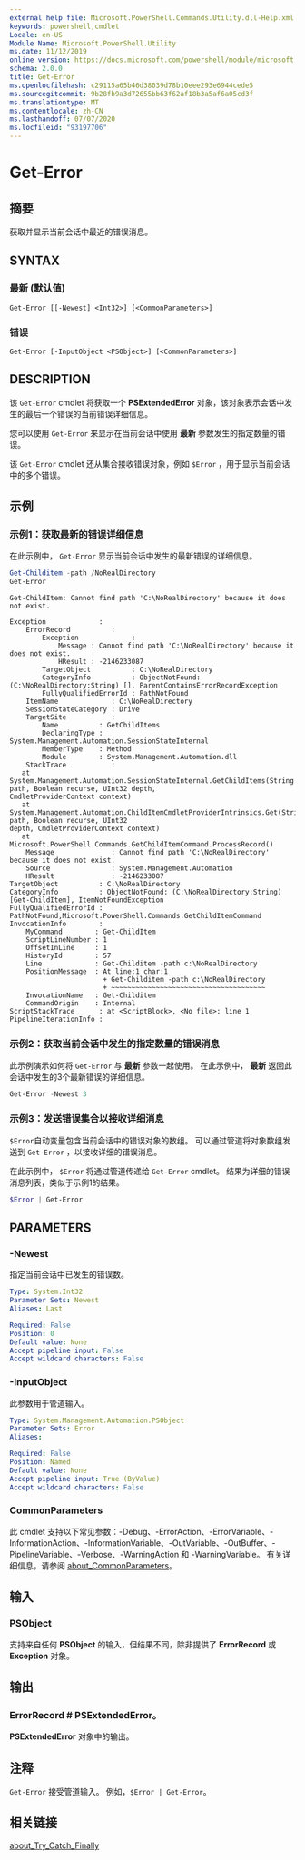 ```yaml
---
external help file: Microsoft.PowerShell.Commands.Utility.dll-Help.xml
keywords: powershell,cmdlet
Locale: en-US
Module Name: Microsoft.PowerShell.Utility
ms.date: 11/12/2019
online version: https://docs.microsoft.com/powershell/module/microsoft.powershell.utility/get-error?view=powershell-7.1&WT.mc_id=ps-gethelp
schema: 2.0.0
title: Get-Error
ms.openlocfilehash: c29115a65b46d38039d78b10eee293e6944cede5
ms.sourcegitcommit: 9b28fb9a3d72655bb63f62af18b3a5af6a05cd3f
ms.translationtype: MT
ms.contentlocale: zh-CN
ms.lasthandoff: 07/07/2020
ms.locfileid: "93197706"
---
```

# Get-Error

## 摘要

获取并显示当前会话中最近的错误消息。

## SYNTAX

### 最新 (默认值) 

```
Get-Error [[-Newest] <Int32>] [<CommonParameters>]
```

### 错误

```
Get-Error [-InputObject <PSObject>] [<CommonParameters>]
```

## DESCRIPTION

该 `Get-Error` cmdlet 将获取一个 **PSExtendedError** 对象，该对象表示会话中发生的最后一个错误的当前错误详细信息。

您可以使用 `Get-Error` 来显示在当前会话中使用 **最新** 参数发生的指定数量的错误。

该 `Get-Error` cmdlet 还从集合接收错误对象，例如 `$Error` ，用于显示当前会话中的多个错误。

## 示例

### 示例1：获取最新的错误详细信息

在此示例中， `Get-Error` 显示当前会话中发生的最新错误的详细信息。

```powershell
Get-Childitem -path /NoRealDirectory
Get-Error
```

```
Get-ChildItem: Cannot find path 'C:\NoRealDirectory' because it does not exist.

Exception             :
    ErrorRecord          :
        Exception             :
            Message : Cannot find path 'C:\NoRealDirectory' because it does not exist.
            HResult : -2146233087
        TargetObject          : C:\NoRealDirectory
        CategoryInfo          : ObjectNotFound: (C:\NoRealDirectory:String) [], ParentContainsErrorRecordException
        FullyQualifiedErrorId : PathNotFound
    ItemName             : C:\NoRealDirectory
    SessionStateCategory : Drive
    TargetSite           :
        Name          : GetChildItems
        DeclaringType : System.Management.Automation.SessionStateInternal
        MemberType    : Method
        Module        : System.Management.Automation.dll
    StackTrace           :
   at System.Management.Automation.SessionStateInternal.GetChildItems(String path, Boolean recurse, UInt32 depth,
CmdletProviderContext context)
   at System.Management.Automation.ChildItemCmdletProviderIntrinsics.Get(String path, Boolean recurse, UInt32
depth, CmdletProviderContext context)
   at Microsoft.PowerShell.Commands.GetChildItemCommand.ProcessRecord()
    Message              : Cannot find path 'C:\NoRealDirectory' because it does not exist.
    Source               : System.Management.Automation
    HResult              : -2146233087
TargetObject          : C:\NoRealDirectory
CategoryInfo          : ObjectNotFound: (C:\NoRealDirectory:String) [Get-ChildItem], ItemNotFoundException
FullyQualifiedErrorId : PathNotFound,Microsoft.PowerShell.Commands.GetChildItemCommand
InvocationInfo        :
    MyCommand        : Get-ChildItem
    ScriptLineNumber : 1
    OffsetInLine     : 1
    HistoryId        : 57
    Line             : Get-Childitem -path c:\NoRealDirectory
    PositionMessage  : At line:1 char:1
                       + Get-Childitem -path c:\NoRealDirectory
                       + ~~~~~~~~~~~~~~~~~~~~~~~~~~~~~~~~~~~~~~
    InvocationName   : Get-Childitem
    CommandOrigin    : Internal
ScriptStackTrace      : at <ScriptBlock>, <No file>: line 1
PipelineIterationInfo :
```

### 示例2：获取当前会话中发生的指定数量的错误消息

此示例演示如何将 `Get-Error` 与 **最新** 参数一起使用。 在此示例中， **最新** 返回此会话中发生的3个最新错误的详细信息。

```powershell
Get-Error -Newest 3
```

### 示例3：发送错误集合以接收详细消息

`$Error`自动变量包含当前会话中的错误对象的数组。 可以通过管道将对象数组发送到 `Get-Error` ，以接收详细的错误消息。

在此示例中， `$Error` 将通过管道传递给 `Get-Error` cmdlet。 结果为详细的错误消息列表，类似于示例1的结果。

```powershell
$Error | Get-Error
```

## PARAMETERS

### -Newest

指定当前会话中已发生的错误数。

```yaml
Type: System.Int32
Parameter Sets: Newest
Aliases: Last

Required: False
Position: 0
Default value: None
Accept pipeline input: False
Accept wildcard characters: False
```

### -InputObject

此参数用于管道输入。

```yaml
Type: System.Management.Automation.PSObject
Parameter Sets: Error
Aliases:

Required: False
Position: Named
Default value: None
Accept pipeline input: True (ByValue)
Accept wildcard characters: False
```

### CommonParameters

此 cmdlet 支持以下常见参数：-Debug、-ErrorAction、-ErrorVariable、-InformationAction、-InformationVariable、-OutVariable、-OutBuffer、-PipelineVariable、-Verbose、-WarningAction 和 -WarningVariable。 有关详细信息，请参阅 [about_CommonParameters](https://go.microsoft.com/fwlink/?LinkID=113216)。

## 输入

### PSObject

支持来自任何 **PSObject** 的输入，但结果不同，除非提供了 **ErrorRecord** 或 **Exception** 对象。

## 输出

### ErrorRecord # PSExtendedError。

**PSExtendedError** 对象中的输出。

## 注释

`Get-Error` 接受管道输入。 例如，`$Error | Get-Error`。

## 相关链接

[about_Try_Catch_Finally](../Microsoft.PowerShell.Core/About/about_Try_Catch_Finally.md)
